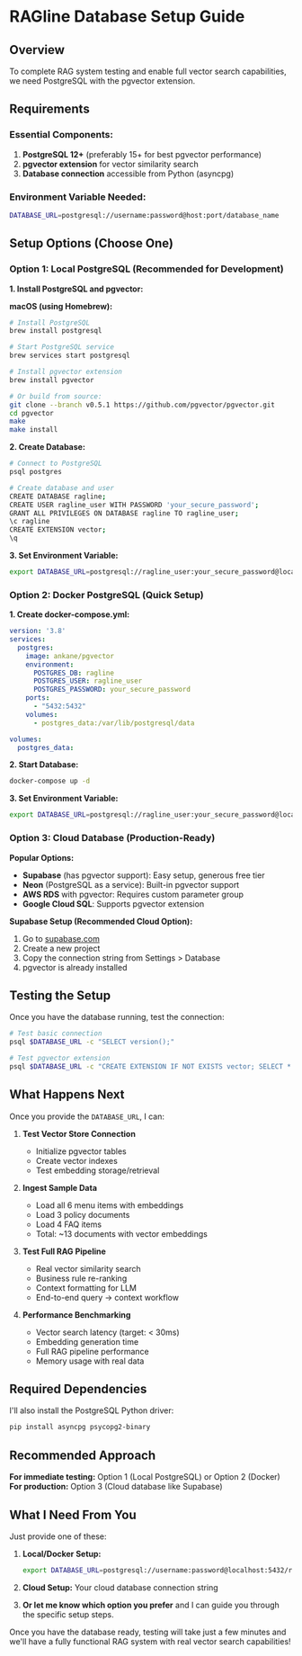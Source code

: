# RAGline Database Setup Guide

## Overview

To complete RAG system testing and enable full vector search capabilities, we need PostgreSQL with the pgvector extension.

## Requirements

### Essential Components:
1. **PostgreSQL 12+** (preferably 15+ for best pgvector performance)
2. **pgvector extension** for vector similarity search
3. **Database connection** accessible from Python (asyncpg)

### Environment Variable Needed:
```bash
DATABASE_URL=postgresql://username:password@host:port/database_name
```

## Setup Options (Choose One)

### Option 1: Local PostgreSQL (Recommended for Development)

**1. Install PostgreSQL and pgvector:**

**macOS (using Homebrew):**
```bash
# Install PostgreSQL
brew install postgresql

# Start PostgreSQL service
brew services start postgresql

# Install pgvector extension
brew install pgvector

# Or build from source:
git clone --branch v0.5.1 https://github.com/pgvector/pgvector.git
cd pgvector
make
make install
```

**2. Create Database:**
```bash
# Connect to PostgreSQL
psql postgres

# Create database and user
CREATE DATABASE ragline;
CREATE USER ragline_user WITH PASSWORD 'your_secure_password';
GRANT ALL PRIVILEGES ON DATABASE ragline TO ragline_user;
\c ragline
CREATE EXTENSION vector;
\q
```

**3. Set Environment Variable:**
```bash
export DATABASE_URL=postgresql://ragline_user:your_secure_password@localhost:5432/ragline
```

### Option 2: Docker PostgreSQL (Quick Setup)

**1. Create docker-compose.yml:**
```yaml
version: '3.8'
services:
  postgres:
    image: ankane/pgvector
    environment:
      POSTGRES_DB: ragline
      POSTGRES_USER: ragline_user
      POSTGRES_PASSWORD: your_secure_password
    ports:
      - "5432:5432"
    volumes:
      - postgres_data:/var/lib/postgresql/data

volumes:
  postgres_data:
```

**2. Start Database:**
```bash
docker-compose up -d
```

**3. Set Environment Variable:**
```bash
export DATABASE_URL=postgresql://ragline_user:your_secure_password@localhost:5432/ragline
```

### Option 3: Cloud Database (Production-Ready)

**Popular Options:**
- **Supabase** (has pgvector support): Easy setup, generous free tier
- **Neon** (PostgreSQL as a service): Built-in pgvector support
- **AWS RDS** with pgvector: Requires custom parameter group
- **Google Cloud SQL**: Supports pgvector extension

**Supabase Setup (Recommended Cloud Option):**
1. Go to [supabase.com](https://supabase.com)
2. Create a new project
3. Copy the connection string from Settings > Database
4. pgvector is already installed

## Testing the Setup

Once you have the database running, test the connection:

```bash
# Test basic connection
psql $DATABASE_URL -c "SELECT version();"

# Test pgvector extension
psql $DATABASE_URL -c "CREATE EXTENSION IF NOT EXISTS vector; SELECT * FROM pg_extension WHERE extname = 'vector';"
```

## What Happens Next

Once you provide the `DATABASE_URL`, I can:

1. **Test Vector Store Connection**
   - Initialize pgvector tables
   - Create vector indexes
   - Test embedding storage/retrieval

2. **Ingest Sample Data**
   - Load all 6 menu items with embeddings
   - Load 3 policy documents
   - Load 4 FAQ items
   - Total: ~13 documents with vector embeddings

3. **Test Full RAG Pipeline**
   - Real vector similarity search
   - Business rule re-ranking
   - Context formatting for LLM
   - End-to-end query → context workflow

4. **Performance Benchmarking**
   - Vector search latency (target: < 30ms)
   - Embedding generation time
   - Full RAG pipeline performance
   - Memory usage with real data

## Required Dependencies

I'll also install the PostgreSQL Python driver:

```bash
pip install asyncpg psycopg2-binary
```

## Recommended Approach

**For immediate testing:** Option 1 (Local PostgreSQL) or Option 2 (Docker)
**For production:** Option 3 (Cloud database like Supabase)

## What I Need From You

Just provide one of these:

1. **Local/Docker Setup:**
   ```bash
   export DATABASE_URL=postgresql://username:password@localhost:5432/ragline
   ```

2. **Cloud Setup:** Your cloud database connection string

3. **Or let me know which option you prefer** and I can guide you through the specific setup steps.

Once you have the database ready, testing will take just a few minutes and we'll have a fully functional RAG system with real vector search capabilities!
